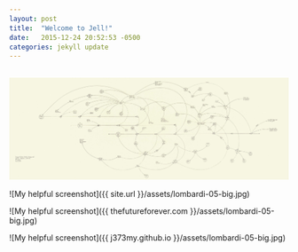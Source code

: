 ```yaml
---
layout: post
title:  "Welcome to Jell!"
date:   2015-12-24 20:52:53 -0500
categories: jekyll update
---
```




<img src="j373my.github.io/assets/lombardi-05-big.jpg" alt="" usemap="#map" />
<map name="map">
    <area shape="circle" coords="1212, 197, 35" href="https://en.wikipedia.org/wiki/George_W._Bush" />
    <area shape="circle" coords="1202, 187, 35" href="https://en.wikipedia.org/wiki/George_W._Bush" />
    <area shape="circle" coords="1222, 207, 35" href="https://en.wikipedia.org/wiki/George_W._Bush" />
    <area shape="circle" coords="314, 385, 22" href="https://en.wikipedia.org/wiki/Arbusto_Energy" title="Arbusto" />
</map>

<img src="lombardi-05-big.jpg" />




![My helpful screenshot]({{ site.url }}/assets/lombardi-05-big.jpg)

![My helpful screenshot]({{ thefutureforever.com }}/assets/lombardi-05-big.jpg)

![My helpful screenshot]({{ j373my.github.io }}/assets/lombardi-05-big.jpg)